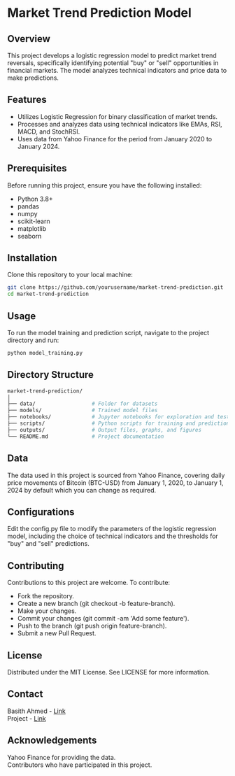 # Market Trend Prediction Model

## Overview
This project develops a logistic regression model to predict market trend reversals, specifically identifying potential "buy" or "sell" opportunities in financial markets. The model analyzes technical indicators and price data to make predictions.

## Features
- Utilizes Logistic Regression for binary classification of market trends.
- Processes and analyzes data using technical indicators like EMAs, RSI, MACD, and StochRSI.
- Uses data from Yahoo Finance for the period from January 2020 to January 2024.

## Prerequisites
Before running this project, ensure you have the following installed:
- Python 3.8+
- pandas
- numpy
- scikit-learn
- matplotlib
- seaborn

## Installation
Clone this repository to your local machine:
```bash
git clone https://github.com/yourusername/market-trend-prediction.git
cd market-trend-prediction
```

## Usage
To run the model training and prediction script, navigate to the project directory and run:
```bash
python model_training.py
```

## Directory Structure
```bash
market-trend-prediction/
│
├── data/                  # Folder for datasets
├── models/                # Trained model files
├── notebooks/             # Jupyter notebooks for exploration and tests
├── scripts/               # Python scripts for training and prediction
├── outputs/               # Output files, graphs, and figures
└── README.md              # Project documentation
```

## Data
The data used in this project is sourced from Yahoo Finance, covering daily price movements of Bitcoin (BTC-USD) from January 1, 2020, to January 1, 2024 by default which you can change as required.

## Configurations
Edit the config.py file to modify the parameters of the logistic regression model, including the choice of technical indicators and the thresholds for "buy" and "sell" predictions.

## Contributing
Contributions to this project are welcome. To contribute: <br/>

- Fork the repository. <br/>
- Create a new branch (git checkout -b feature-branch).<br/>
- Make your changes.<br/>
- Commit your changes (git commit -am 'Add some feature').<br/>
- Push to the branch (git push origin feature-branch).<br/>
- Submit a new Pull Request.<br/>

## License
Distributed under the MIT License. See LICENSE for more information.

## Contact
Basith Ahmed - [Link](https://www.linkedin.com/in/basith-ahmed/) <br/>
Project - [Link](https://github.com/Basith-Ahmed/MTRP-Butcher)

## Acknowledgements
Yahoo Finance for providing the data.<br/>
Contributors who have participated in this project.
